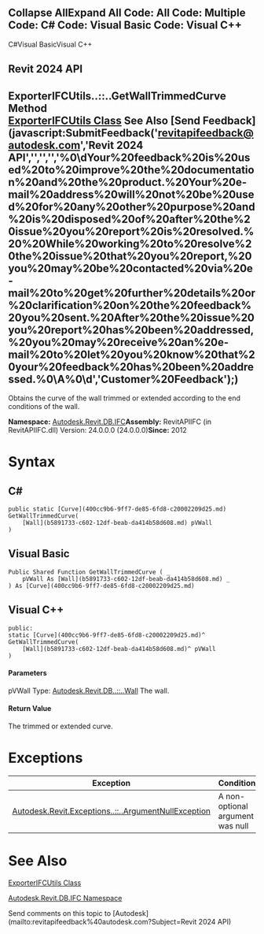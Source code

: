 ﻿

Collapse AllExpand All Code: All Code: Multiple Code: C# Code: Visual Basic Code: Visual C++   
---  
  
C#Visual BasicVisual C++

Revit 2024 API  
---  
ExporterIFCUtils..::..GetWallTrimmedCurve Method   
[ExporterIFCUtils Class](e0e78d67-739c-0cd6-9e3d-359e42758c93.md) See Also [Send Feedback](javascript:SubmitFeedback\('revitapifeedback@autodesk.com','Revit 2024 API','','','','%0\\dYour%20feedback%20is%20used%20to%20improve%20the%20documentation%20and%20the%20product.%20Your%20e-mail%20address%20will%20not%20be%20used%20for%20any%20other%20purpose%20and%20is%20disposed%20of%20after%20the%20issue%20you%20report%20is%20resolved.%20%20While%20working%20to%20resolve%20the%20issue%20that%20you%20report,%20you%20may%20be%20contacted%20via%20e-mail%20to%20get%20further%20details%20or%20clarification%20on%20the%20feedback%20you%20sent.%20After%20the%20issue%20you%20report%20has%20been%20addressed,%20you%20may%20receive%20an%20e-mail%20to%20let%20you%20know%20that%20your%20feedback%20has%20been%20addressed.%0\\A%0\\d','Customer%20Feedback'\);)  
---  
  
Obtains the curve of the wall trimmed or extended according to the end conditions of the wall. 

**Namespace:** [Autodesk.Revit.DB.IFC](b823fafb-1ba1-896b-4097-142c2817ce74.md)**Assembly:** RevitAPIIFC (in RevitAPIIFC.dll) Version: 24.0.0.0 (24.0.0.0)**Since:** 2012 

# Syntax

C#  
---  
      
    
    public static [Curve](400cc9b6-9ff7-de85-6fd8-c20002209d25.md) GetWallTrimmedCurve(
    	[Wall](b5891733-c602-12df-beab-da414b58d608.md) pVWall
    )  
  
Visual Basic  
---  
      
    
    Public Shared Function GetWallTrimmedCurve ( _
    	pVWall As [Wall](b5891733-c602-12df-beab-da414b58d608.md) _
    ) As [Curve](400cc9b6-9ff7-de85-6fd8-c20002209d25.md)  
  
Visual C++  
---  
      
    
    public:
    static [Curve](400cc9b6-9ff7-de85-6fd8-c20002209d25.md)^ GetWallTrimmedCurve(
    	[Wall](b5891733-c602-12df-beab-da414b58d608.md)^ pVWall
    )  
  
#### Parameters

pVWall
    Type: [Autodesk.Revit.DB..::..Wall](b5891733-c602-12df-beab-da414b58d608.md) The wall. 

#### Return Value

The trimmed or extended curve. 

# Exceptions

| Exception | Condition |
| --- | --- |
| [Autodesk.Revit.Exceptions..::..ArgumentNullException](631e1424-60f4-929b-4e52-dda9dcd26316.md) | A non-optional argument was null |
  
# See Also

[ExporterIFCUtils Class](e0e78d67-739c-0cd6-9e3d-359e42758c93.md)

[Autodesk.Revit.DB.IFC Namespace](b823fafb-1ba1-896b-4097-142c2817ce74.md)

Send comments on this topic to [Autodesk](mailto:revitapifeedback%40autodesk.com?Subject=Revit 2024 API)